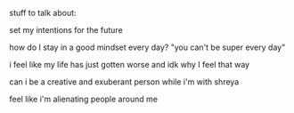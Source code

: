 stuff to talk about:


set my intentions for the future

how do I stay in a good mindset every day?
"you can't be super every day"


i feel like my life has just gotten worse and idk why I feel that way

can i be a creative and exuberant person while i'm with shreya


feel like i'm alienating people around me
